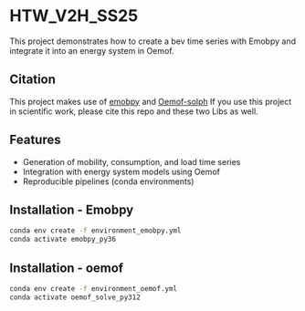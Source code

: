 # HTW_V2H_SS25
This project demonstrates how to create a bev time series with Emobpy and integrate it into an energy system in Oemof.

## Citation

This project makes use of [emobpy](https://gitlab.com/diw-evu/emobpy/emobpy)
and [Oemof-solph](https://github.com/oemof/oemof-solph)
If you use this project in scientific work, please cite this repo and these two Libs as well.


## Features
- Generation of mobility, consumption, and load time series  
- Integration with energy system models using Oemof  
- Reproducible pipelines (conda environments)  

## Installation - Emobpy
```bash
conda env create -f environment_emobpy.yml
conda activate emobpy_py36
```

## Installation - oemof
```bash
conda env create -f environment_oemof.yml
conda activate oemof_solve_py312
```
